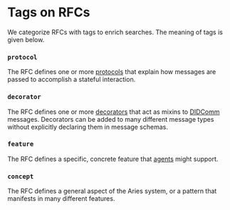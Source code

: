 # Tags on RFCs

We categorize RFCs with tags to enrich searches. The meaning of tags is given below.

### `protocol`
The RFC defines one or more [protocols](concepts/0003-protocols/README.md) that explain how messages are passed to accomplish a stateful interaction.

### `decorator`
The RFC defines one or more [decorators](concepts/0011-decorators/README.md) that act as mixins to [DIDComm](concepts/0005-didcomm/README.md) messages. Decorators can be added to many different message types without explicitly declaring them in message schemas.

### `feature`
The RFC defines a specific, concrete feature that [agents](concepts/0004-agents/README.md) might support.

### `concept`
The RFC defines a general aspect of the Aries system, or a pattern that manifests in many different features.
